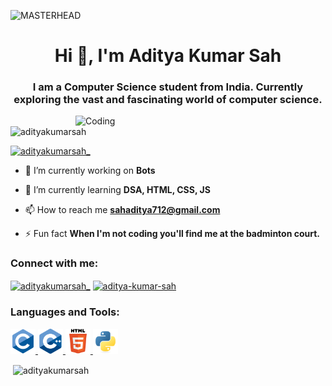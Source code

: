 ![MASTERHEAD](https://engineering.giphy.com/wp-content/uploads/2017/06/api.gif)
<h1 align="center">Hi 👋, I'm Aditya Kumar Sah</h1>
<h3 align="center">I am a Computer Science student from India. Currently exploring the vast and fascinating world of computer science.</h3>
<img align="right" alt="Coding" width="400" src="https://hackernoon.com/images/f2px36fy.gif">

<p align="left"> <img src="https://komarev.com/ghpvc/?username=adityakumarsah&label=Profile%20views&color=0e75b6&style=flat" alt="adityakumarsah" /> </p>



<p align="left"> <a href="https://twitter.com/adityakumarsah_" target="blank"><img src="https://img.shields.io/twitter/follow/adityakumarsah_?logo=twitter&style=for-the-badge" alt="adityakumarsah_" /></a> </p>

- 🔭 I’m currently working on **Bots**

- 🌱 I’m currently learning **DSA, HTML, CSS, JS**

- 📫 How to reach me **sahaditya712@gmail.com**

- ⚡ Fun fact **When I'm not coding you'll find me at the badminton court.**

<h3 align="left">Connect with me:</h3>
<p align="left">
<a href="https://twitter.com/adityakumarsah_" target="blank"><img align="center" src="https://raw.githubusercontent.com/rahuldkjain/github-profile-readme-generator/master/src/images/icons/Social/twitter.svg" alt="adityakumarsah_" height="30" width="40" /></a>
<a href="https://linkedin.com/in/aditya-kumar-sah" target="blank"><img align="center" src="https://raw.githubusercontent.com/rahuldkjain/github-profile-readme-generator/master/src/images/icons/Social/linked-in-alt.svg" alt="aditya-kumar-sah" height="30" width="40" /></a>
</p>

<h3 align="left">Languages and Tools:</h3>
<p align="left"> <a href="https://www.cprogramming.com/" target="_blank" rel="noreferrer"> <img src="https://raw.githubusercontent.com/devicons/devicon/master/icons/c/c-original.svg" alt="c" width="40" height="40"/> </a> <a href="https://www.w3schools.com/cpp/" target="_blank" rel="noreferrer"> <img src="https://raw.githubusercontent.com/devicons/devicon/master/icons/cplusplus/cplusplus-original.svg" alt="cplusplus" width="40" height="40"/> </a> <a href="https://www.w3.org/html/" target="_blank" rel="noreferrer"> <img src="https://raw.githubusercontent.com/devicons/devicon/master/icons/html5/html5-original-wordmark.svg" alt="html5" width="40" height="40"/> </a> <a href="https://www.python.org" target="_blank" rel="noreferrer"> <img src="https://raw.githubusercontent.com/devicons/devicon/master/icons/python/python-original.svg" alt="python" width="40" height="40"/> </a> </p>

<p>&nbsp;<img align="center" src="https://github-readme-stats.vercel.app/api?username=adityakumarsah&show_icons=true&locale=en" alt="adityakumarsah" /></p>
